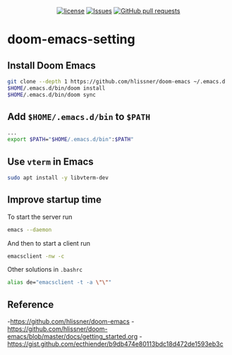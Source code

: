 <p align="center">
  <a href="https://github.com/mingyuchoo/doom-emacs-configurations/blob/main/LICENSE"><img alt="license" src="https://img.shields.io/github/license/mingyuchoo/doom-emacs-configurations"/></a>
  <a href="https://github.com/mingyuchoo/doom-emacs-setting/issues"><img alt="Issues" src="https://img.shields.io/github/issues/mingyuchoo/doom-emacs-setting?color=appveyor" /></a>
  <a href="https://github.com/mingyuchoo/doom-emacs-setting/pulls"><img alt="GitHub pull requests" src="https://img.shields.io/github/issues-pr/mingyuchoo/doom-emacs-setting?color=appveyor" /></a>
</p>

# doom-emacs-setting

## Install Doom Emacs

```bash
git clone --depth 1 https://github.com/hlissner/doom-emacs ~/.emacs.d
$HOME/.emacs.d/bin/doom install
$HOME/.emacs.d/bin/doom sync
```

## Add `$HOME/.emacs.d/bin` to `$PATH`

```bash
...
export $PATH="$HOME/.emacs.d/bin":$PATH"
```

## Use `vterm` in Emacs

```bash
sudo apt install -y libvterm-dev
```

## Improve startup time

To start the server run

```bash
emacs --daemon
```

And then to start a client run

```bash
emacsclient -nw -c
```

Other solutions in `.bashrc`

```bash
alias de="emacsclient -t -a \"\""
```

## Reference

-<https://github.com/hlissner/doom-emacs>
-<https://github.com/hlissner/doom-emacs/blob/master/docs/getting_started.org>
-<https://gist.github.com/ecthiender/b9db474e80113bdc18d472de1593eb3c>
